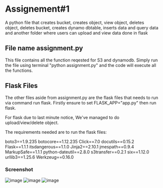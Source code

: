 # Assignement#1
 A python file that creates bucket, creates object, view object, deletes object, deletes bucket, creates dynamo dbtable, inserts data and query data and another folder where users can upload and view data done in flask

## File name assignment.py

This file contains all the function reqested for S3 and dynamodb.
Simply run the file using terminal "python assignment.py" and the code will execute all the functions.

## Flask Files
The other files aside from assignment.py are the flask files that needs to run via command run flask. Firstly ensure to set FLASK_APP="app.py" then run flask.

For flask due to last minute notice, We've managed to do upload/view/delete object.

The requirements needed are to run the flask files:

boto3==1.9.235
botocore==1.12.235
Click==7.0
docutils==0.15.2
Flask==1.1.1
itsdangerous==1.1.0
Jinja2==2.10.1
jmespath==0.9.4
MarkupSafe==1.1.1
python-dateutil==2.8.0
s3transfer==0.2.1
six==1.12.0
urllib3==1.25.6
Werkzeug==0.16.0

### Screenshot
![image](https://user-images.githubusercontent.com/73974236/98271396-dd349e00-1fca-11eb-96a0-fe61fdd2e691.PNG)
![image](https://user-images.githubusercontent.com/73974236/98271643-1bca5880-1fcb-11eb-86cd-cec8ba04acbf.PNG)
![image](https://user-images.githubusercontent.com/73974236/98271675-24bb2a00-1fcb-11eb-8f4a-65784ed3d2b1.PNG)
